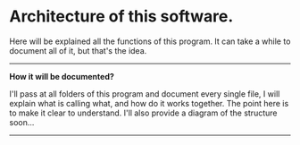 # Architecture of this software.

Here will be explained all the functions of this program.
It can take a while to document all of it, but that's the idea.

---

**How it will be documented?**

I'll pass at all folders of this program and document every single file, I will explain what is calling what, and how do it works together. The point here is to make it clear to understand. I'll also provide a diagram of the structure soon...

---


